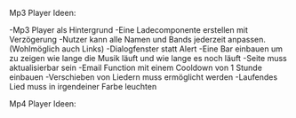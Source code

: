 Mp3 Player Ideen:

-Mp3 Player als Hintergrund
-Eine Ladecomponente erstellen mit Verzögerung
-Nutzer kann alle Namen und Bands jederzeit anpassen.(Wohlmöglich auch Links)
-Dialogfenster statt Alert
-Eine Bar einbauen um zu zeigen wie lange die Musik läuft und wie lange es noch läuft
-Seite muss aktualisierbar sein
-Email Function mit einem Cooldown von 1 Stunde einbauen
-Verschieben von Liedern muss ermöglicht werden
-Laufendes Lied muss in irgendeiner Farbe leuchten

Mp4 Player Ideen:
